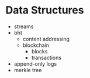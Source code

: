 # Data Structures

* streams
* bht
  * content addressing
  * blockchain
    - blocks
    - transactions
* append-only logs
* merkle tree
